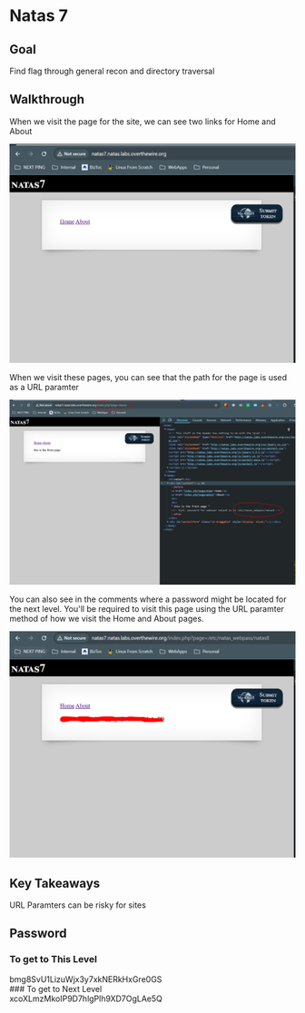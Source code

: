 # Natas 7
## Goal
Find flag through general recon and directory traversal

## Walkthrough

When we visit the page for the site, we can see two links for Home and About

![natas 7 passwd page](../docs/images/natas7_2.png)

When we visit these pages, you can see that the path for the page is used as a URL paramter

![natas 7 comments](../docs/images/natas7_0.png)

You can also see in the comments where a password might be located for the next level. You'll be required to visit this page using the URL paramter method of how we visit the Home and About pages.

![natas 7 passwd page](../docs/images/natas7_1.png)

## Key Takeaways
URL Paramters can be risky for sites

## Password
### To get to This Level
<div class="blurred-text">
bmg8SvU1LizuWjx3y7xkNERkHxGre0GS
</div>
### To get to Next Level
<div class="blurred-text">
xcoXLmzMkoIP9D7hlgPlh9XD7OgLAe5Q
</div>

